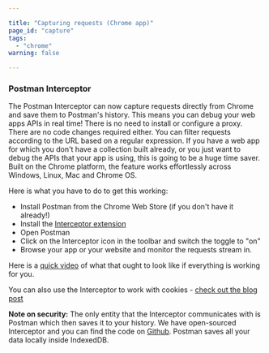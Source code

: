 ```yaml
---

title: "Capturing requests (Chrome app)"
page_id: "capture"
tags:
  - "chrome"
warning: false

---
```

### Postman Interceptor

The Postman Interceptor can now capture requests directly from Chrome and save them to Postman's history. This means you can debug your web apps APIs in real time!
There is no need to install or configure a proxy. There are no code changes required either. You can filter requests according to the URL based on a regular expression.
If you have a web app for which you don't have a collection built already, or you just want to debug the APIs that your app is using, this is going to be a huge time saver.
Built on the Chrome platform, the feature works effortlessly across Windows, Linux, Mac and Chrome OS.

Here is what you have to do to get this working:

* Install Postman from the Chrome Web Store (if you don't have it already!)
* Install the [Interceptor extension][0]
* Open Postman
* Click on the Interceptor icon in the toolbar and switch the toggle to "on"
* Browse your app or your website and monitor the requests stream in.

Here is a [quick video][8] of what that ought to look like if everything is working for you.

You can also use the Interceptor to work with cookies - [check out the blog post][1]

**Note on security:** The only entity that the Interceptor communicates with is Postman which then saves it to your history. We have open-sourced Interceptor and you can find the code on [Github][2]. Postman saves all your data locally inside IndexedDB.


[0]: https://chrome.google.com/webstore/detail/postman-interceptor/aicmkgpgakddgnaphhhpliifpcfhicfo/support?hl=en
[1]: https://blog.postman.com/index.php/2014/11/28/using-the-interceptor-to-read-and-write-cookies/
[2]: https://github.com/a85/PostmanInterceptor
[3]: https://chrome.google.com/webstore/detail/postman-rest-client/fhbjgbiflinjbdggehcddcbncdddomop
[4]: http://www.pip-installer.org/en/latest/installing.html
[5]: https://www.postman.com/img/v1/docs/source/proxy-1.png
[6]: https://www.postman.com/img/v1/docs/source/proxy-2.png
[7]: https://www.postman.com/img/v1/docs/source/proxy-3.png
[8]: https://www.youtube.com/watch?v=1Efpi_UIxGE
